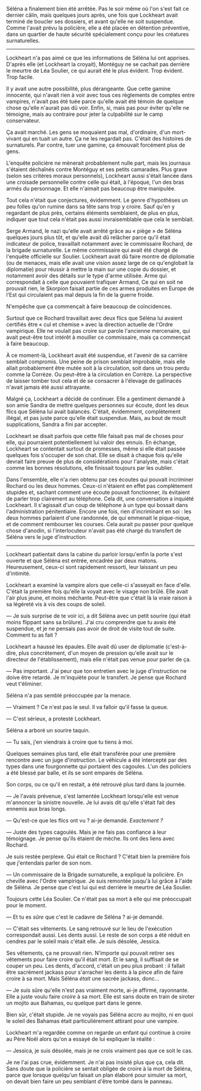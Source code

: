 Séléna a finalement bien été arrêtée. Pas le soir même où l'on s'est
fait ce dernier câlin, mais quelques jours après, une fois que
Lockheart avait terminé de boucler ses dossiers, et avant qu'elle ne
soit suspendue. Comme l'avait prévu la policière, elle a été placée en
détention préventive, dans un quartier de haute sécurité spécialement
conçu pour les créatures surnaturelles. 

*****

Lockheart n'a pas aimé ce que les informations de Séléna lui ont
apprises. D'après elle (et Lockheart la croyait), Montéguy ne se
cachait pas derrière le meurtre de Léa Soulier, ce qui aurait été le
plus évident. Trop évident. Trop facile. 

Il y avait une autre possibilité, plus dérangeante. Que cette gamine
innocente, qui n'avait rien à voir avec tous ces règlements de comptes
entre vampires, n'avait pas été tuée parce qu'elle avait été témoin de
quelque chose qu'elle n'aurait pas dû voir. Enfin, si, mais pas pour
éviter qu'elle ne témoigne, mais au contraire pour jeter la
culpabilité sur le camp conservateur. 

Ça avait marché. Les gens se moquaient pas mal, d'ordinaire, d'un
mort-vivant qui en tuait un autre. Ça ne les regardait pas. C'était
des histoires de surnaturels. Par contre, tuer une gamine, ça émouvait
forcément plus de gens. 

L'enquête policière ne mènerait probablement nulle part, mais les
journaux s'étaient déchaînés contre Montéguy et ses petits
camarades. Plus grave (selon ses critères moraux personnels),
Lockheart aussi s'était lancée dans une croisade personnelle contre
celle qui était, à l'époque, l'un des bras armés du personnage. Et
elle n'aimait pas beaucoup être manipulée. 

Tout cela n'était que conjectures, évidemment. Le genre d'hypothèses
un peu folles qu'on rumine dans sa tête sans trop y croire. Sauf qu'en
y regardant de plus près, certains éléments semblaient, de plus en
plus, indiquer que tout cela n'était pas aussi invraisemblable que
cela le semblait. 

Serge Armand, le nazi qu'elle avait arrêté grâce au « piège » de
Séléna quelques jours plus tôt, et qu'elle avait dû relâcher parce
qu'il était indicateur de police, travaillait notamment avec le
commissaire Rochard, de la brigade surnaturelle. Le même commissaire
qui avait été chargé de l'enquête officielle sur Soulier. Lockheart
avait dû faire montre de diplomatie (ou de menaces, mais elle avait
une vision assez large de ce qu'englobait la diplomatie) pour réussir
à mettre la main sur une copie du dossier, et notamment avoir des
détails sur le type d'arme utilisée. Arme qui correspondait à celle
que pouvaient trafiquer Armand, Ce qui en soit ne prouvait rien, le
Skorpion faisait partie de ces armes produites en Europe de l'Est qui
circulaient pas mal depuis la fin de la guerre froide. 

N'empêche que ça commençait à faire beaucoup de coïncidences.

Surtout que ce Rochard travaillait avec deux flics que Séléna lui
avaient certifiés être « cul et chemise » avec la direction actuelle
de l'Ordre vampirique. Elle ne voulait pas croire sur parole
l'ancienne mercenaire, qui avait peut-être tout intérêt à mouiller ce
commissaire, mais ça commençait à faire beaucoup. 

À ce moment-là, Lockheart avait été suspendue, et l'avenir de sa
carrière semblait compromis. Une peine de prison semblait improbable,
mais elle allait probablement être mutée soit à la circulation, soit
dans un trou perdu comme la Corrèze. Ou peut-être à la circulation en
Corrèze. La perspective de laisser tomber tout cela et de se consacrer
à l'élevage de gallinacés n'avait jamais été aussi attrayante. 

Malgré ça, Lockheart a décidé de continuer. Elle a gentiment demandé à
son amie Sandra de mettre quelques personnes sur écoute, dont les deux
flics que Séléna lui avait balancés. C'était, évidemment, complètement
illégal, et pas juste parce qu'elle était suspendue. Mais, au bout de
moult supplications, Sandra a fini par accepter. 

Lockheart se disait parfois que cette fille faisait pas mal de choses
pour elle, qui pourraient potentiellement lui valoir des ennuis. En
échange, Lockheart se contentait surtout de promesses, même si elle était
passée quelques fois s'occuper de son chat. Elle se disait à chaque
fois qu'elle devrait faire preuve de plus de considérations pour
l'analyste, mais c'était comme les bonnes résolutions, elle finissait
toujours par les oublier. 

Dans l'ensemble, elle n'a rien obtenu par ces écoutes qui pouvait
incriminer Rochard ou les deux hommes. Ceux-ci n'étaient en effet pas
complètement stupides et, sachant comment une écoute pouvait
fonctionner, ils évitaient de parler trop clairement au
téléphone. Cela dit, une conversation a inquiété Lockheart. Il
s'agissait d'un coup de téléphone à un type qui bossait dans
l'administration pénitentiaire. Encore une fois, rien d'incriminant en
soi : les deux hommes parlaient d'une randonnée, de qui emmenait le
pique-nique, et de comment rembourser les courses. Cela aurait pu
passer pour quelque chose d'anodin, si l'interlocuteur n'avait pas été
chargé du transfert de Séléna vers le juge d'instruction. 

*****

Lockheart patientait dans la cabine du parloir lorsqu'enfin la porte
s'est ouverte et que Séléna est entrée, encadrée par deux
matons. Heureusement, ceux-ci sont rapidement ressorti, leur laissant
un peu d'intimité.

Lockheart a examiné la vampire alors que celle-ci s'asseyait en face
d'elle. C'était la première fois qu'elle la voyait avec le visage non
brûlé. Elle avait l'air plus jeune, et moins méchante. Peut-être que
c'était là la vraie raison à sa légèreté vis à vis des coups de
soleil.

— Je suis surprise de te voir ici, a dit Séléna avec un petit sourire
(qui était moins flippant sans sa brûlure). J'ai cru comprendre que tu
avais été suspendue, et je ne pensais pas avoir de droit de visite
tout de suite. Comment tu as fait ?

Lockheart a haussé les épaules. Elle avait dû user de diplomatie
(c'est-à-dire, plus concrètement, d'un moyen de pression qu'elle avait
sur le directeur de l'établissement), mais elle n'était pas venue pour
parler de ça. 

— Pas important. J'ai peur que ton entretien avec le juge
d'instruction ne doive être retardé. Je m'inquiète pour le
transfert. Je pense que Rochard veut t'éliminer. 

Séléna n'a pas semblé préoccupée par la menace. 

— Vraiment ? Ce n'est pas le seul. Il va falloir qu'il fasse la queue.

— C'est sérieux, a protesté Lockheart. 

Séléna a arboré un sourire taquin. 

— Tu sais, j'en viendrais à croire que tu tiens à moi. 



Quelques semaines plus tard, elle était transférée pour une première
rencontre avec un juge d'instruction. Le véhicule a été intercepté par
des types dans une fourgonnette qui portaient des cagoules. L'un des
policiers a été blessé par balle, et ils se sont emparés de Séléna. 

Son corps, ou ce qu'il en restait, a été retrouvé plus tard dans la
journée.

— Je l'avais prévenue, s'est lamentée Lockheart lorsqu'elle est venue
m'annoncer la sinistre nouvelle. Je lui avais dit qu'elle s'était fait
des ennemis aux bras longs. 

— Qu'est-ce que les flics ont vu ? ai-je demandé. *Exactement ?*

— Juste des types cagoulés. Mais je ne fais pas confiance à leur
témoignage. Je pense qu'ils étaient de mèche. Ils ont des liens avec
Rochard. 

Je suis restée perplexe. Qui était ce Rochard ? C'était bien la
première fois que j'entendais parler de son nom. 

— Un commissaire de la Brigade surnaturelle, a expliqué la
policière. En cheville avec l'Ordre vampirique. Je suis remontée
jusqu'à lui grâce à l'aide de Séléna. Je pense que c'est lui qui est
derrière le meurtre de Léa Soulier. 

Toujours cette Léa Soulier. Ce n'était pas sa mort à elle qui me
préoccupait pour le moment. 

— Et tu es *sûre* que c'est le cadavre de Séléna ? ai-je demandé. 

— C'était ses vêtements. Le sang retrouvé sur le lieu de l'exécution
correspondait aussi. Les dents aussi. Le reste de son corps a été
réduit en cendres par le soleil mais c'était elle. Je suis désolée,
Jessica. 

Ses vêtements, ça ne prouvait rien. N'importe qui pouvait retirer ses
vêtements pour faire croire qu'il était mort. Et le sang, il suffisait
de se couper un peu. Les dents, d'accord, c'était un peu plus probant
: il fallait être sacrément jackass pour s'arracher les dents à la
pince afin de faire croire à sa mort. Mais Séléna *était* une sacrée
jackass, donc...

— Je suis sûre qu'elle n'est pas vraiment morte, ai-je affirmé,
rayonnante. Elle a juste voulu faire *croire* à sa mort. Elle est sans
doute en train de siroter un mojito aux Bahamas, ou quelque part dans
le genre. 

Bien sûr, c'était stupide. Je ne voyais pas Séléna accro au mojito, ni
en quoi le soleil des Bahamas était particulièrement attirant pour une
vampire.

Lockheart m'a regardée comme on regarde un enfant qui continue à
croire au Père Noël alors qu'on a essayé de lui expliquer la réalité :

— Jessica, je suis désolée, mais je ne crois vraiment pas que ce soit le
cas. 

Je ne l'ai pas crue, évidemment. Je n'ai pas insisté plus que ça, cela
dit. Sans doute que la policière se sentait obligée de croire à la
mort de Séléna, parce que lorsque quelqu'un faisait un plan élaboré
pour simuler sa mort, on devait bien faire un peu semblant d'être
tombé dans le panneau. 
